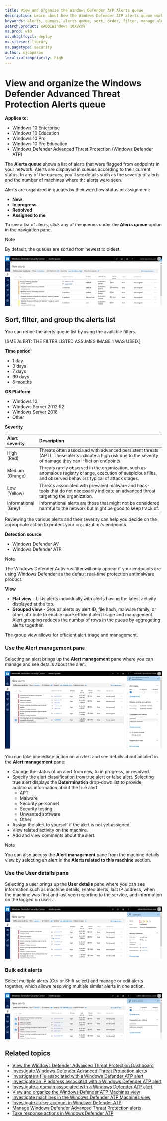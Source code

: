 ```yaml
---
title: View and organize the Windows Defender ATP Alerts queue
description: Learn about how the Windows Defender ATP alerts queue work, and how to sort and filter lists of alerts.
keywords: alerts, queues, alerts queue, sort, order, filter, manage alerts, new, in progress, resolved, newest, time in queue, severity, time period
search.product: eADQiWindows 10XVcnh
ms.prod: w10
ms.mktglfcycl: deploy
ms.sitesec: library
ms.pagetype: security
author: mjcaparas
localizationpriority: high
---
```


# View and organize the Windows Defender Advanced Threat Protection Alerts queue

**Applies to:**

- Windows 10 Enterprise
- Windows 10 Education
- Windows 10 Pro
- Windows 10 Pro Education
- Windows Defender Advanced Threat Protection (Windows Defender ATP)

The **Alerts queue** shows a list of alerts that were flagged from endpoints in your network. Alerts are displayed in queues according to their current status. In any of the queues, you'll see details such as the severity of alerts and the number of machines where the alerts were seen.

Alerts are organized in queues by their workflow status or assignment:

- **New**
- **In progress**
- **Resolved**
- **Assigned to me**

To see a list of alerts, click any of the queues under the **Alerts queue** option in the navigation pane.

> [!NOTE]
> By default, the queues are sorted from newest to oldest.

![Image of alerts queue](images/atp-alertsq2.png)

##  Sort, filter, and group the alerts list
You can refine the alerts queue list by using the available filters.

[SME ALERT: THE FILTER LISTED ASSUMES IMAGE 1 WAS USED.]

**Time period**</br>
- 1 day
- 3 days
- 7 days
- 30 days
- 6 months

**OS Platform**<br>
  - Windows 10
  - Windows Server 2012 R2
  - Windows Server 2016
  - Other

**Severity**</br>

Alert severity | Description
:---|:---
High </br>(Red) | Threats often associated with advanced persistent threats (APT). These alerts indicate a high risk due to the severity of damage they can inflict on endpoints.
Medium </br>(Orange) | Threats rarely observed in the organization, such as anomalous registry change, execution of suspicious files, and observed behaviors typical of attack stages.
Low </br>(Yellow) | Threats associated with prevalent malware and hack-tools that do not necessarily indicate an advanced threat targeting the organization.
Informational </br>(Grey) | Informational alerts are those that might not be considered harmful to the network but might be good to keep track of.

Reviewing the various alerts and their severity can help you decide on the appropriate action to protect your organization's endpoints.

**Detection source**</br>
- Windows Defender AV
- Windows Defender ATP

>[!NOTE]
>The Windows Defender Antivirus filter will only appear if your endpoints are using Windows Defender as the default real-time protection antimalware product.

**View**</br>
- **Flat view** - Lists alerts individually with alerts having the latest activity displayed at the top.
- **Grouped view** - Groups alerts by alert ID, file hash, malware family, or other attribute to enable more efficient alert triage and management. Alert grouping reduces the number of rows in the queue by aggregating alerts together.

The group view allows for efficient alert triage and management.

### Use the Alert management pane
Selecting an alert brings up the **Alert management** pane where you can manage and see details about the alert.

![Image of an alert selected](images/atp-alerts-selected.png)

You can take immediate action on an alert and see details about an alert in the **Alert management** pane:

- Change the status of an alert from new, to in progress, or resolved.
- Specify the alert classification from true alert or false alert.
  Selecting true alert displays the **Determination** drop-down list to provide additional information about the true alert:
    - APT
    - Malware
    - Security personnel
    - Security testing
    - Unwanted software
    - Other
- Assign the alert to yourself if the alert is not yet assigned.
- View related activity on the machine.
- Add and view comments about the alert.

>[!NOTE]
>You can also access the **Alert management** pane from the machine details view by selecting an alert in the **Alerts related to this machine** section.

### Use the User details pane
Selecting a user brings up the **User details** pane where you can see information such as machine details, related alerts, last IP address, when the machine was first and last seen reporting to the service, and information on the logged on users.

![Alerts queue with numbers](images/atp-alerts-queue-user.png)

### Bulk edit alerts
Select multiple alerts (Ctrl or Shift select) and manage or edit alerts together, which allows resolving multiple similar alerts in one action.

![Alerts queue bulk edit](images/alerts-q-bulk.png)

## Related topics
- [View the Windows Defender Advanced Threat Protection Dashboard](dashboard-windows-defender-advanced-threat-protection.md)
- [Investigate Windows Defender Advanced Threat Protection alerts](investigate-alerts-windows-defender-advanced-threat-protection.md)
- [Investigate a file associated with a Windows Defender ATP alert](investigate-files-windows-defender-advanced-threat-protection.md)
- [Investigate an IP address associated with a Windows Defender ATP alert](investigate-ip-windows-defender-advanced-threat-protection.md)
- [Investigate a domain associated with a Windows Defender ATP alert](investigate-domain-windows-defender-advanced-threat-protection.md)
- [View and organize the Windows Defender ATP Machines view](machines-view-overview-windows-defender-advanced-threat-protection.md)
- [Investigate machines in the Windows Defender ATP Machines view](investigate-machines-windows-defender-advanced-threat-protection.md)
- [Investigate a user account in Windows Defender ATP](investigate-user-windows-defender-advanced-threat-protection.md)
- [Manage Windows Defender Advanced Threat Protection alerts](manage-alerts-windows-defender-advanced-threat-protection.md)
- [Take response actions in Windows Defender ATP](response-actions-windows-defender-advanced-threat-protection.md)
